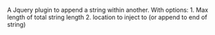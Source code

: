 A Jquery plugin to append a string within another.
With options:
	1. Max length of total string length
	2. location to inject to (or append to end of string)